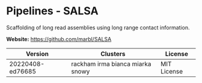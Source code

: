 # Pipelines - SALSA

Scaffolding of long read assemblies using long range contact information.



**Website:** <https://github.com/marbl/SALSA>

| Version | Clusters | License |
| ------- | -------- | ------- |
| 20220408-ed76685 | rackham irma bianca miarka snowy | MIT License |

